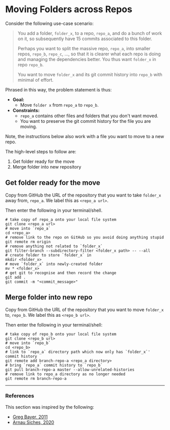 # Moving Folders across Repos
Consider the following use-case scenario:

> You add a folder, `folder_x`, to a repo, `repo_a`, and do a bunch of work on it, so subsequently have 15 commits associated to this folder.
>
> Perhaps you want to split the massive repo, `repo_a`, into smaller repos, `repo_b`, `repo_c`, ..., so that it is clearer what each repo is doing and managing the dependencies better. You thus want `folder_x` in repo `repo_b`. 
>
> You want to move `folder_x` and its git commit history into `repo_b` with minimal of effort. 

Phrased in this way, the problem statement is thus:
- **Goal:** 
    + Move `folder x` from `repo_a` to `repo_b`.
- **Constraints:**
    + `repo_a` contains other files and folders that you don't want moved.
    + You want to preserve the git commit history for the file you are moving.

Note, the instructions below also work with a file you want to move to a new repo.

The high-level steps to follow are:
1. Get folder ready for the move
1. Merge folder into new repository

## Get folder ready for the move
Copy from GitHub the URL of the repository that you want to take `folder_x` away from, `repo_a`. We label this as `<repo_a url>`. 

Then enter the following in your terminal/shell.

```shell
# take copy of repo_a onto your local file system
git clone <repo_a url>
# move into `repo_a`
cd <repo_a>
# remove link to the repo on GitHub so you avoid doing anything stupid
git remote rm origin
# remove anything not related to `folder_x`
git filter-branch --subdirectory-filter <folder_x path> -- --all
# create folder to store `folder_x` in
mkdir <folder_x>
# move `folder_x` into newly-created folder
mv * <folder_x>
# get git to recognise and then record the change
git add .
git commit -m "<commit_message>"
```

## Merge folder into new repo
Copy from GitHub the URL of the repository that you want to move `folder_x` to, `repo_b`. We label this as `<repo_b url>`. 

Then enter the following in your terminal/shell:

```shell
# take copy of repo_b onto your local file system
git clone <repo_b url>
# move into `repo_b`
cd <repo_b>
# link to `repo_a` directory path which now only has `folder_x`' commit history
git remote add branch-repo-a <repo_a directory>
# bring `repo_a` commit history to `repo_b`
git pull branch-repo-a master --allow-unrelated-histories
# remove link to repo_a directory as no longer needed
git remote rm branch-repo-a
```

***
### References
This section was inspired by the following:
- [Greg Bayer, 2011](https://gbayer.com/development/moving-files-from-one-git-repository-to-another-preserving-history/)
- [Arnau Siches, 2020](https://www.seachess.net/notes/git-grafting)
